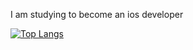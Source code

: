  I am studying to become an ios developer 


[![Top Langs](https://github-readme-stats.vercel.app/api/top-langs/?username=jangseoyoung&layout=compact)](https://github.com/anuraghazra/github-readme-stats)

